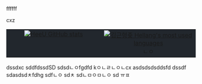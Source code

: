 ffffff<table style="width: 100%; background-color: #22272d; border-collapse: collapse;">
  <tr style="background-color: #22272d;">
    <td style="width: 50%; text-align: center; vertical-align: top; background-color: #22272d;">
      <a href="#"><img title="HeeU GitHub stats" src="https://github-readme-stats.vercel.app/api?username=khellang&show_icons=true&count_private=true&hide_rank=false&include_all_commits=true&title_color=adbac7&icon_color=3ad253&text_color=768390&bg_color=22272d&hide_border=true" align="center"></a>
    </td>
    <td style="width: 50%; text-align: center; vertical-align: top; background-color: #22272d;">
      <a href="#"><img title="김근형좆 Hellang's most used languages" src="https://github-readme-stats.vercel.app/api/top-langs/?username=khellang&langs_count=6&layout=compact&title_color=adbac7&text_color=768390&bg_color=22272d&hide_border=true" align="center"></a>
ㄴㅇ    </td>
  </tr>cxz
</table>
dssdxc
sddfdssdSD
sdsdㄴㅇfgdfd
kㅇㄴㄹㄴㅇㄴcx
asdsdsdsddsfd
dssdf
sdasdsdㅊfdhg
sdfㄴㅇ
sdㅊ
sdㄴㅁㅇㅁㄴㅇ
sd
ㅠㅍ
